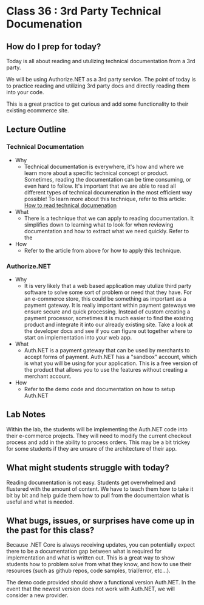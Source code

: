 # Class 36 : 3rd Party Technical Documenation

## How do I prep for today?
Today is all about reading and utulizing technical documentation
from a 3rd party. 

We will be using Authorize.NET as a 3rd party service. The point
of today is to practice reading and utilizing 3rd party docs
and directly reading them into your code. 

This is a great practice to get curious and add some functionality 
to their existing ecommerce site.

## Lecture Outline

### Technical Documentation

- Why
  - Technical documentation is everywhere, it's how and where we learn more about a specific technical concept or product. Sometimes, reading the documentation can be time consuming, or even hard to follow. It's important that we are able to read all different types of technical documenation  in the most efficient way possible! To learn more about this technique, refer to this article: [How to read technical documenation](https://www.linkedin.com/pulse/20140730081025-316694350-how-to-read-technical-docs-in-the-minimum-time-possible/)
- What
  - There is a technique that we can apply to reading documentation. It simplifies down to learning what to look for when reviewing documentation and how to extract what we need quickly. Refer to the 
- How
  - Refer to the article from above for how to apply this technique.

### Authorize.NET

- Why
  - It is very likely that a web based application may utulize third party software to solve some sort of problem or need that they have. For an e-commerce store, this could be something as important as a payment gateway. It is really important within payment gateways we ensure secure and quick processing. Instead of custom creating a payment processor, sometimes it is much easier to find the existing product and integrate it into our already existing site. Take a look at the developer docs and see if you can figure out together where to start on implementation into your web app. 
- What
  - Auth.NET is a payment gateway that can be used by merchants to accept forms of payment. Auth.NET has a "sandbox" account, which is what you will be using for your application. This is a free version of the product that allows you to use the features without creating a merchant account.
- How
  - Refer to the demo code and documentation on how to setup Auth.NET
  
## Lab Notes

Within the lab, the students will be implementing the Auth.NET code into their e-commerce projects. They will need to modify the current checkout process and add in the ability to process orders. This may be a bit trickey for some students if they are unsure of the architecture of their app. 

## What might students struggle with today?  
Reading documentation is not easy. Students get overwhelmed 
and flustered with the amount of content. We have to teach them
how to take it bit by bit and help guide them how to pull from 
the documentaion what is useful and what is needed. 

## What bugs, issues, or surprises have come up in the past for this class?

Because .NET Core is always receiving updates, you can potentially expect there to be a documentation gap between what is required for implementation and what is written out. This is a great way to show students how to problem solve from what they know, and how to use their resources (such as github repos, code samples, trial/error, etc...). 

The demo code provided should show a functional version Auth.NET. In the event that the newest version does not work with Auth.NET, we will consider a new provider. 